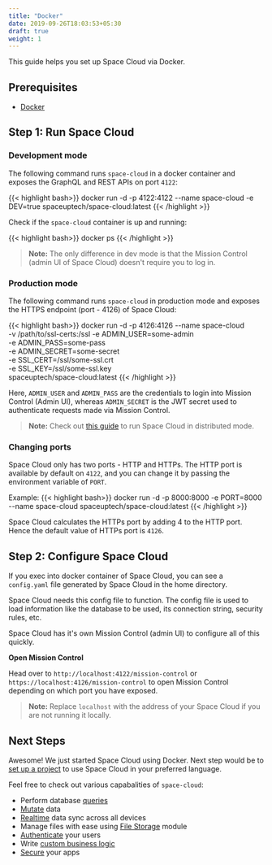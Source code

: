 ```yaml
---
title: "Docker"
date: 2019-09-26T18:03:53+05:30
draft: true
weight: 1
---
```


This guide helps you set up Space Cloud via Docker.

## Prerequisites

- [Docker](https://docs.docker.com/install/)


## Step 1: Run Space Cloud

### Development mode

The following command runs `space-cloud` in a docker container and exposes the GraphQL and REST APIs on port `4122`:  

{{< highlight bash>}}
docker run -d -p 4122:4122 --name space-cloud -e DEV=true spaceuptech/space-cloud:latest
{{< /highlight >}}

Check if the `space-cloud` container is up and running:

{{< highlight bash>}}
docker ps
{{< /highlight >}}

> **Note:** The only difference in dev mode is that the Mission Control (admin UI of Space Cloud) doesn't require you to log in.

### Production mode

The following command runs `space-cloud` in production mode and exposes the HTTPS endpoint (port - 4126) of Space Cloud:

{{< highlight bash>}}
docker run -d -p 4126:4126 --name space-cloud \
  -v /path/to/ssl-certs:/ssl
  -e ADMIN_USER=some-admin \
  -e ADMIN_PASS=some-pass \
  -e ADMIN_SECRET=some-secret \
  -e SSL_CERT=/ssl/some-ssl.crt \
  -e SSL_KEY=/ssl/some-ssl.key \
  spaceuptech/space-cloud:latest
{{< /highlight >}}

Here, `ADMIN_USER` and `ADMIN_PASS` are the credentials to login into Mission Control (Admin UI), whereas `ADMIN_SECRET` is the JWT secret used to authenticate requests made via Mission Control.

> **Note:** Check out [this guide](/getting-started/deployment/distributed) to run Space Cloud in distributed mode. 

### Changing ports

Space Cloud only has two ports - HTTP and HTTPs. The HTTP port is available by default on `4122`, and you can change it by passing the environment variable of `PORT`.

Example: 
{{< highlight bash>}}
docker run -d -p 8000:8000 -e PORT=8000 --name space-cloud spaceuptech/space-cloud:latest
{{< /highlight >}}

Space Cloud calculates the HTTPs port by adding 4 to the HTTP port. Hence the default value of HTTPs port is `4126`.

## Step 2: Configure Space Cloud

If you exec into docker container of Space Cloud, you can see a `config.yaml` file generated by Space Cloud in the home directory.

Space Cloud needs this config file to function. The config file is used to load information like the database to be used, its connection string, security rules, etc. 

Space Cloud has it's own Mission Control (admin UI) to configure all of this quickly. 

**Open Mission Control**

Head over to `http://localhost:4122/mission-control` or `https://localhost:4126/mission-control` to open Mission Control depending on which port you have exposed.

> **Note:** Replace `localhost` with the address of your Space Cloud if you are not running it locally. 


## Next Steps

Awesome! We just started Space Cloud using Docker. Next step would be to [set up a project](/getting-started/setting-up-project/) to use Space Cloud in your preferred language.

Feel free to check out various capabalities of `space-cloud`:

- Perform database [queries](/essentials/queries)
- [Mutate](/essentials/mutations) data
- [Realtime](/essentials/subscriptions) data sync across all devices
- Manage files with ease using [File Storage](/essentials/file-storage) module
- [Authenticate](/auth/authentication) your users
- Write [custom business logic](/essentials/remote-services)
- [Secure](/auth/authorization) your apps

